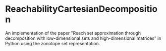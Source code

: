 # ReachabilityCartesianDecomposition
An implementation of the paper "Reach set approximation through decomposition with low-dimensional sets and high-dimensional matrices" in Python using the zonotope set representation.
